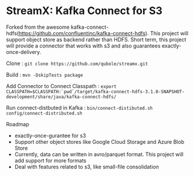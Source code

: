 # StreamX: Kafka Connect for S3

Forked from the awesome kafka-connect-hdfs(https://github.com/confluentinc/kafka-connect-hdfs). This project will support object store as backend rather than HDFS. Short term, this project will provide a connector that works with s3 and also guarantees exactly-once-delivery.

Clone : `git clone https://github.com/qubole/streamx.git`

Build : `mvn -DskipTests package`

Add Connector to Connect Classpath : 
```export CLASSPATH=$CLASSPATH:`pwd`/target/kafka-connect-hdfs-3.1.0-SNAPSHOT-development/share/java/kafka-connect-hdfs/```

Run connect-distbuted in Kafka : `bin/connect-distibuted.sh config/connect-distributed.sh`

Roadmap
- exactly-once-gurantee for s3
- Support other object stores like Google Cloud Storage and Azure Blob Store
- Currently, data can be written in avro/parquet format. This project will add support for more formats
- Deal with features related to s3, like small-file consolidation
